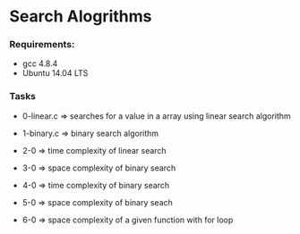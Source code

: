 # Search Alogrithms



### Requirements:
* gcc 4.8.4
* Ubuntu 14.04 LTS

### Tasks
* 0-linear.c => searches for a value in a array using linear search algorithm

* 1-binary.c => binary search algorithm

* 2-0 => time complexity of linear search
* 3-0 => space complexity of binary search
* 4-0 => time complexity of binary search
* 5-0 => space complexity of binary seach
* 6-0 => space complexity of a given function with for loop